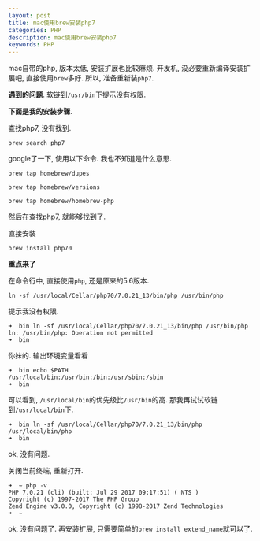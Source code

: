 ```yaml
---
layout: post
title: mac使用brew安装php7
categories: PHP
description: mac使用brew安装php7
keywords: PHP
---
```


mac自带的php, 版本太低, 安装扩展也比较麻烦. 开发机, 没必要重新编译安装扩展吧, 直接使用`brew`多好. 所以, 准备重新装`php7`.

**遇到的问题**. 
软链到`/usr/bin`下提示没有权限. 

**下面是我的安装步骤.** 

查找php7, 没有找到. 

```
brew search php7
```

google了一下, 使用以下命令. 我也不知道是什么意思. 

```
brew tap homebrew/dupes

brew tap homebrew/versions

brew tap homebrew/homebrew-php
```

然后在查找php7, 就能够找到了. 

直接安装

```
brew install php70
```

**重点来了**

在命令行中, 直接使用`php`, 还是原来的5.6版本. 

```
ln -sf /usr/local/Cellar/php70/7.0.21_13/bin/php /usr/bin/php
```

提示我没有权限. 

```
➜  bin ln -sf /usr/local/Cellar/php70/7.0.21_13/bin/php /usr/bin/php
ln: /usr/bin/php: Operation not permitted
➜  bin
```

你妹的. 输出环境变量看看

```
➜  bin echo $PATH
/usr/local/bin:/usr/bin:/bin:/usr/sbin:/sbin
➜  bin
```

可以看到, `/usr/local/bin`的优先级比`/usr/bin`的高. 那我再试试软链到`/usr/local/bin`下. 

```
➜  bin ln -sf /usr/local/Cellar/php70/7.0.21_13/bin/php /usr/local/bin/php
➜  bin
```

ok, 没有问题. 

关闭当前终端, 重新打开. 

```
➜  ~ php -v
PHP 7.0.21 (cli) (built: Jul 29 2017 09:17:51) ( NTS )
Copyright (c) 1997-2017 The PHP Group
Zend Engine v3.0.0, Copyright (c) 1998-2017 Zend Technologies
➜  ~
```

ok, 没有问题了. 
再安装扩展, 只需要简单的`brew install extend_name`就可以了.


